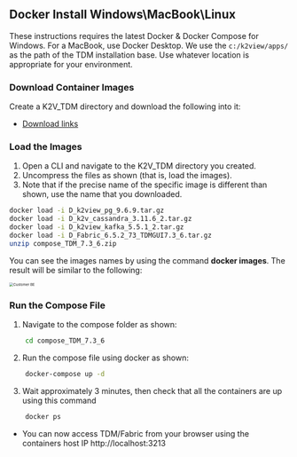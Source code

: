 ## Docker Install Windows\\MacBook\\Linux

These instructions requires the latest Docker & Docker Compose for Windows. For a MacBook, use Docker Desktop. 
We use the `c:/k2view/apps/`  as the path of the  TDM installation base. Use whatever location is appropriate for your environment. 

### Download Container Images 

Create a K2V_TDM directory and download the following into it: 

<ul>
    <li><a href="https://k2view.sharepoint.com/:w:/r/sites/KS/Releases/K2V%20Product%20Documents/TDM/v7.x/V7.3/TDM_7.3.0_download_links.docx?d=wfed14278f7f240b3a97a077879a3dfe7&csf=1&web=1&e=Fry5OY">Download links</a></li>
</ul>


### Load the Images 

1. Open a CLI and navigate to the K2V_TDM directory you created. 
2. Uncompress the files as shown (that is, load the images). 
3. Note that if the precise name of the specific image is different than shown, use the name that you downloaded. 

~~~bash
docker load -i D_k2view_pg_9.6.9.tar.gz
docker load -i D_k2v_cassandra_3.11.6_2.tar.gz
docker load -i D_k2view_kafka_5.5.1_2.tar.gz
docker load -i D_Fabric_6.5.2_73_TDMGUI7.3_6.tar.gz
unzip compose_TDM_7.3_6.zip
~~~

You can see the images names by using the command **docker images**. The result will be similar to the following: 

   <img src="images/docker_images_example.png" alt="Customer BE" style="zoom:45%;" />


### Run the Compose File 

1. Navigate to the compose folder as shown: 
~~~bash
    cd compose_TDM_7.3_6
~~~
2. Run the compose file using docker as shown: 
~~~bash
    docker-compose up -d
~~~
3. Wait approximately 3 minutes, then check that all the containers are up using this command
~~~bash
    docker ps
~~~
- You can now access TDM/Fabric from your browser using the containers host IP 
http://localhost:3213

